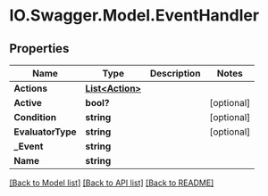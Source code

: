 # IO.Swagger.Model.EventHandler
## Properties

Name | Type | Description | Notes
------------ | ------------- | ------------- | -------------
**Actions** | [**List&lt;Action&gt;**](Action.md) |  | 
**Active** | **bool?** |  | [optional] 
**Condition** | **string** |  | [optional] 
**EvaluatorType** | **string** |  | [optional] 
**_Event** | **string** |  | 
**Name** | **string** |  | 

[[Back to Model list]](../README.md#documentation-for-models) [[Back to API list]](../README.md#documentation-for-api-endpoints) [[Back to README]](../README.md)

